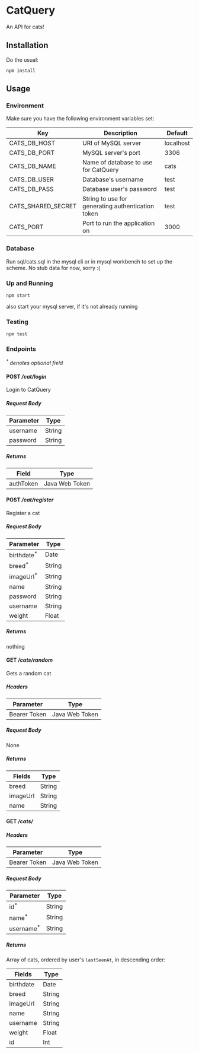 # CatQuery
An API for cats!

## Installation
Do the usual:

    npm install

## Usage
### Environment
Make sure you have the following environment variables set: 

| Key | Description | Default
|---  |--- | ---
| CATS_DB_HOST | URI of MySQL server  | localhost
| CATS_DB_PORT | MySQL server's port | 3306
| CATS_DB_NAME | Name of database to use for CatQuery | cats
| CATS_DB_USER | Database's username | test
| CATS_DB_PASS | Database user's password | test
| CATS_SHARED_SECRET | String to use for generating authentication token  | test
| CATS_PORT | Port to run the application on | 3000

### Database
Run sql/cats.sql in the mysql cli or in mysql workbench to set up the scheme. No stub data for now, sorry :(

### Up and Running
    npm start

also start your mysql server, if it's not already running

### Testing
    npm test

### Endpoints
_<sup>*</sup> denotes optional field_

#### POST */cat/login*  
Login to CatQuery  

##### Request Body
| Parameter | Type   |
|-----------|--------|
| username  | String |
| password  | String |

##### Returns 

| Field      | Type           |
|------------|----------------|
| authToken  | Java Web Token |


#### POST */cat/register*  
Register a cat

##### Request Body
| Parameter             | Type   |
|-----------------------|--------|
| birthdate<sup>*</sup> | Date   |
| breed<sup>*</sup>     | String |
| imageUrl<sup>*</sup>  | String |
| name                  | String |
| password              | String |
| username              | String |
| weight                | Float  |

##### Returns
nothing

#### GET */cats/random*
Gets a random cat

##### Headers
| Parameter    | Type           |
|--------------|----------------|
| Bearer Token | Java Web Token |

##### Request Body
None

##### Returns
| Fields    | Type   |
|-----------|--------|
| breed     | String |
| imageUrl  | String |
| name      | String |

#### GET */cats/*
##### Headers
| Parameter    | Type           |
|--------------|----------------|
| Bearer Token | Java Web Token |

##### Request Body
| Parameter             | Type   |
|-----------------------|--------|
| id<sup>*</sup>        | String |
| name<sup>*</sup>      | String |
| username<sup>*</sup>  | String |

##### Returns
Array of cats, ordered by user's `lastSeenAt`, in descending order:

| Fields    | Type   |
|-----------|--------|
| birthdate | Date   |
| breed     | String |
| imageUrl  | String |
| name      | String |
| username  | String |
| weight    | Float  |
| id        | Int    |